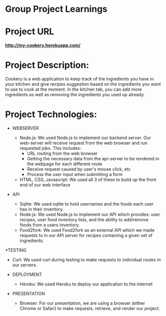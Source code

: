 # **Group Project Learnings**

# Project URL
**http://my-cookery.herokuapp.com/**

# Project Description:
Cookery is a web application to keep track of the ingredients you have in your kitchen and give recipes suggestion based on the ingredients you want to use to cook at the moment. In the kitchen tab, you can add more ingredients as well as removing the ingredients you used up already.

# Project Technologies:

* WEBSERVER
  * Node.js: We used Node.js to implement our backend server. Our web-server will receive request from the web browser and run requested jobs. This includes:
    * URL routing from the web browser
    * Getting the necessary data from the api-server to be rendered in the webpage for each different route
    * Receive request caused by user's mouse click, etc
    * Process the user input when submitting a form
  * HTML, CSS, Javascript: We used all 3 of these to build up the front end of our web interface

* API
  * Sqlite: We used sqlite to hold usernames and the foods each user has in their inventory.
  * Node.js: We used Node.js to implement our API which provides: user recipes, user food inventory lists, and the ability to add/remove foods from a users inventory.
  * Food2fork: We used Food2fork as an external API which we made requests to in our API server for recipes containing a given set of ingredients. 

*TESTING
  * Curl: We used curl during testing to make requests to individual routes in our servers. 

* DEPLOYMENT
  * Heroku: We used Heroku to deploy our application to the internet

* PRESENTATION
  * Browser: For our presentation, we are using a browser (either Chrome or Safari) to make requests, retrieve, and render our project. 


